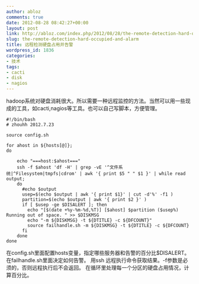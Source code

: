 ```yaml
---
author: abloz
comments: true
date: 2012-08-28 08:42:27+00:00
layout: post
link: http://abloz.com/index.php/2012/08/28/the-remote-detection-hard-occupied-and-alarm/
slug: the-remote-detection-hard-occupied-and-alarm
title: 远程检测硬盘占用并告警
wordpress_id: 1836
categories:
- 技术
tags:
- cacti
- disk
- nagios
---
```


hadoop系统对硬盘消耗很大。所以需要一种远程监控的方法。当然可以用一些现成的工具，如cacti,nagios等工具。也可以自己写脚本，方便管理。


    
    
    #!/bin/bash
    # zhouhh 2012.7.23
    
    source config.sh
    
    for ahost in ${hosts[@]};
    do
    
        echo "===host:$ahost==="
        ssh -f $ahost 'df -H' | grep -vE '^文件系统|^Filesystem|tmpfs|cdrom' | awk '{ print $5 " " $1 }' | while read output;
        do
          #echo $output
          usep=$(echo $output | awk '{ print $1}' | cut -d'%' -f1 )
          partition=$(echo $output | awk '{ print $2 }' )
          if [ $usep -ge $DISALERT ]; then
            echo "[$(date +%y-%m-%d,%T)] [$ahost] $partition ($usep%) Running out of space. " >> $DISKMSG
            echo "-m ${DISKMSG} -t ${DTITLE} -c ${DFCOUNT}"
            source failhandle.sh -m ${DISKMSG} -t ${DTITLE} -c ${DFCOUNT}
          fi
        done
    done
    


在config.sh里面配置hosts变量，指定哪些服务器和告警的百分比$DISALERT。 在failhandle.sh里面决定如何告警。
用ssh 远程执行命令获取结果。-f参数是必须的，否则远程执行后不会返回。
在循环里处理每一个分区的硬盘占用情况，计算百分比。
